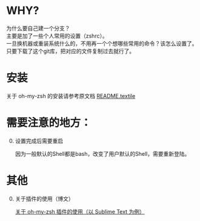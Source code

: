 WHY?
====

为什么要自己建一个分支？  
主要是加了一些个人常用的设置（zshrc）。  
一旦换机器或重装系统什么的，不用再一个个想哪些常用的命令？该怎么设置了。  
只要下载了这个git库，把对应的文件复制过去就行了。

安装
====

关于 oh-my-zsh 的安装请参考原文档 [README.textile](./README.textile)

需要注意的地方：
====

0. 设置完成后需要重启

    因为一般默认的Shell都是bash，改变了用户默认的Shell，需要重新登陆。



其他
====

0. 关于插件的使用（博文）

    [关于 oh-my-zsh 插件的使用（以 Sublime Text 为例）][src1]
    
    
    
[src1]: http://www.cnblogs.com/memory4young/p/about-oh-my-zsh-plugin-sublime.html
